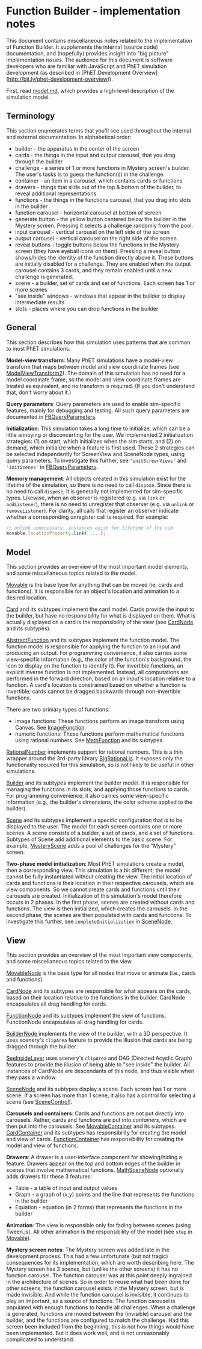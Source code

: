 # Function Builder - implementation notes

This document contains miscellaneous notes related to the implementation of Function Builder. It
supplements the internal (source code) documentation, and (hopefully) provides insight into
"big picture" implementation issues.  The audience for this document is software developers who are familiar
with JavaScript and PhET simulation development (as described in [PhET Development Overview]
(http://bit.ly/phet-development-overview)).

First, read [model.md](https://github.com/phetsims/function-builder/blob/master/doc/model.md), which provides
a high-level description of the simulation model.

## Terminology

This section enumerates terms that you'll see used throughout the internal and external documentation.
In alphabetical order:

* builder - the apparatus in the center of the screen
* cards - the things in the input and output carousel, that you drag through the builder
* challenge - a series of 1 or more functions in Mystery screen's builder. The user's tasks is to guess the function(s) in the challenge.
* container - an item in a carousel, which contains cards or functions
* drawers - things that slide out of the top & bottom of the builder, to reveal additional representations
* functions - the things in the functions carousel, that you drag into slots in the builder
* function carousel - horizontal carousel at bottom of screen
* generate button - the yellow button centered below the builder in the Mystery screen. Pressing it selects a challenge randomly from the pool.
* input carousel - vertical carousel on the left side of the screen
* output carousel - vertical carousel on the right side of the screen
* reveal buttons - toggle buttons below the functions in the Mystery screen (they have eyeball icons on them). Pressing a reveal button shows/hides the identity of the function directly above it. These buttons are initially disabled for a challenge. They are enabled when the output carousel contains 3 cards, and they remain enabled until a new challenge is generated.
* scene - a builder, set of cards and set of functions. Each screen has 1 or more scenes
* "see inside" windows - windows that appear in the builder to display intermediate results
* slots - places where you can drop functions in the builder

## General

This section describes how this simulation uses patterns that are common to most PhET simulations.

**Model-view transform**: Many PhET simulations have a model-view transform that maps between model and view coordinate frames
(see [ModelViewTransform2](https://github.com/phetsims/phetcommon/blob/master/js/view/ModelViewTransform2.js)).
The domain of this simulation has no need for a model coordinate frame, so the model and view coordinate frames
are treated as equivalent, and no transform is required. (If you don't understand that, don't worry about it.)

**Query parameters**: Query parameters are used to enable sim-specific features, mainly for debugging and
testing. All such query parameters are documented in
[FBQueryParameters](https://github.com/phetsims/function-builder/blob/master/js/common/FBQueryParameters.js).

**Initialization**: This simulation takes a long time to initialize, which can be a little annoying or disconcerting for the user.
We implemented 2 initialization strategies: (1) on start, which initializes when the sim starts, and
(2) on demand, which initialize when a feature is first used. These 2 strategies can be selected independently
for ScreenView and SceneNode types, using query parameters.
To investigate this further, see `'initScreenViews'` and `'initScenes'` in
[FBQueryParameters](https://github.com/phetsims/function-builder/blob/master/js/common/FBQueryParameters.js).

**Memory management**: All objects created in this simulation exist for the lifetime of the simulation, so there
is no need to call `dispose`.  Since there is no need to call `dispose`, it is generally not implemented for
sim-specific types. Likewise, when an observer is registered (e.g. via `link` or `addListener`), there is no need
to unregister that observer (e.g. via `unlink` or `removeListener`).  For clarity, all calls that register an
observer indicate whether a corresponding unregister call is required. For example:

```js
// unlink unnecessary, instances exist for lifetime of the sim
movable.locationProperty.link( ... );
```

## Model

This section provides an overview of the most important model elements, and some miscellaneous topics
related to the model.

[Movable](https://github.com/phetsims/function-builder/blob/master/js/common/model/Movable.js)
is the base type for anything that can be moved (ie, cards and functions).
It is responsible for an object's location and animation to a desired location.

[Card](https://github.com/phetsims/function-builder/blob/master/js/common/model/cards/Card.js)
and its subtypes implement the card model. Cards provide the input to the builder, but have no responsibility
for what is displayed on them. What is actually displayed on a card is the responsibility of the view (see
[CardNode](https://github.com/phetsims/function-builder/blob/master/js/common/view/cards/CardNode.js)
and its subtypes).

[AbstractFunction](https://github.com/phetsims/function-builder/blob/master/js/common/model/functions/AbstractFunction.js)
and its subtypes implement the function model. The function model is responsible for applying the function to an
input and producing an output. For programming convenience, it also carries some view-specific information
(e.g., the color of the function's background, the icon to display on the function to identify it).
For invertible functions, an explicit inverse function is not implemented.
Instead, all computations are performed in the forward direction, based on an input's location relative
to a function. A card's location is constrained based on whether a function is invertible; cards cannot be
dragged backwards through non-invertible functions.

There are two primary types of functions:
* image functions: These functions perform an image transform using Canvas.  See
[ImageFunction](https://github.com/phetsims/function-builder/blob/master/js/common/model/functions/ImageFunction.js).
* numeric functions: These functions perform mathematical functions using rational numbers. See
[MathFunction](https://github.com/phetsims/function-builder/blob/master/js/common/model/functions/MathFunction.js)
and its subtypes.

[RationalNumber](https://github.com/phetsims/function-builder/blob/master/js/common/model/RationalNumber.js)
implements support for rational numbers. This is a thin wrapper around the 3rd-party library
[BigRational.js](https://github.com/peterolson/BigRational.js).
It exposes only the functionality required for this simulation, so is not likely to be useful in other
simulations.

[Builder](https://github.com/phetsims/function-builder/blob/master/js/common/model/builder/Builder.js)
and its subtypes implement the builder model. It is responsible for managing the functions in its slots, and
applying those functions to cards. For programming convenience, it also carries some view-specific information
(e.g., the builder's dimensions, the color scheme applied to the builder).

[Scene](https://github.com/phetsims/function-builder/blob/master/js/common/model/Scene.js)
and its subtypes implement a specific configuration that is to be displayed to the user.
The model for each screen contains one or more scenes. A scene consists of a builder, a set of cards, and a set of functions.
Subtypes of Scene add additional elements to the basic scene. For example,
[MysteryScene](https://github.com/phetsims/function-builder/blob/master/js/mystery/model/MysteryScene.js)
adds a pool of challenges for the "Mystery" screen.

**Two-phase model initialization**: Most PhET simulations create a model, then a corresponding view.
This simulation is a bit different; the
model cannot be fully instantiated without creating the view. The initial location of cards and functions is their
location in their respective carousels, which are view components.  So we cannot create cards and functions until
their carousels are created. Initialization of this simulation's model therefore occurs in 2 phases. In the first phase,
scenes are created without cards and functions. The view is then initialized, which creates the carousels. In
the second phase, the scenes are then populated with cards and functions. To investigate this further, see
`completeInitialization` in
[SceneNode](https://github.com/phetsims/function-builder/blob/master/js/common/view/SceneNode.js).

## View

This section provides an overview of the most important view components, and some miscellaneous topics
related to the view.

[MovableNode](https://github.com/phetsims/function-builder/blob/master/js/common/view/MovableNode.js)
is the base type for all nodes that move or animate (i.e., cards and functions).

[CardNode](https://github.com/phetsims/function-builder/blob/master/js/common/view/cards/CardNode.js)
and its subtypes are responsible for what appears on the cards, based on their location
relative to the functions in the builder. CardNode encapsulates all drag handling for cards.

[FunctionNode](https://github.com/phetsims/function-builder/blob/master/js/common/view/functions/FunctionNode.js)
and its subtypes implement the view of functions. FunctionNode encapsulates all drag handling for cards.

[BuilderNode](https://github.com/phetsims/function-builder/blob/master/js/common/view/builder/BuilderNode.js)
implements the view of the builder, with a 3D perspective. It uses scenery's `clipArea` feature
to provide the illusion that cards are being dragged through the builder.

[SeeInsideLayer]() uses scenery's `clipArea` and DAG (Directed Acyclic Graph) features to provide the
illusion of being able to "see inside" the builder. All instances of CardNode are descendants of this node,
and thus visible when they pass a window.

[SceneNode](https://github.com/phetsims/function-builder/blob/master/js/common/view/SceneNode.js) and
its subtypes display a scene.  Each screen has 1 or more scene.  If a screen has more than 1 scene, it
also has a control for selecting a scene (see
[SceneControl](https://github.com/phetsims/function-builder/blob/master/js/common/view/SceneControl.js)).

**Carousels and containers**: Cards and functions are not put directly into carousels. Rather, cards and functions
are put into *containers*, which are then put into the carousels. See
[MovableContainer](https://github.com/phetsims/function-builder/blob/master/js/common/view/containers/MovableContainer.js)
and its subtypes.
[CardContainer](https://github.com/phetsims/function-builder/blob/master/js/common/view/containers/CardContainer.js)
and its subtypes has responsibility for creating the model and view of cards.
[FunctionContainer](https://github.com/phetsims/function-builder/blob/master/js/common/view/containers/FunctionContainer.js)
has responsibility for creating the model and view of functions.

**Drawers**: A drawer is a user-interface component for showing/hiding a feature. Drawers appear on the top and bottom
edges of the builder in scenes that involve mathematical functions.
[MathSceneNode](https://github.com/phetsims/function-builder/blob/master/js/common/view/MathSceneNode.js)
optionally adds drawers for these 3 features:
* Table - a table of input and output values
* Graph - a graph of (x,y) points and the line that represents the functions in the builder
* Equation - equation (in 2 forms) that represents the functions in the builder

**Animation**: The view is responsible only for fading between scenes (using Tween.js).
All other animation is the responsibility of the model
(see `step` in [Movable](https://github.com/phetsims/function-builder/blob/master/js/common/model/Movable.js)).

**Mystery screen notes**: The Mystery screen was added late in the development process. This had a few
unfortunate (but not tragic) consequences for its implementation, which are worth describing here.
The Mystery screen has 3 scenes, but (unlike the other screens) it has no function carousel.  The function carousel
was at this point deeply ingrained in the architecture of scenes. So in order to reuse what had been done for
other screens, the function carousel exists in the Mystery screen, but is made invisible. And while the
function carousel is invisible, it continues to play an important, as a source of functions.
The function carousel is populated with enough functions to handle all challenges. When a challenge is generated,
functions are moved between the (invisible) carousel and the builder, and the functions are configured to match
the challenge. Had this screen been included from the beginning, this is *not* how things would have been
implemented. But it does work well, and is not unreasonably complicated to understand.
